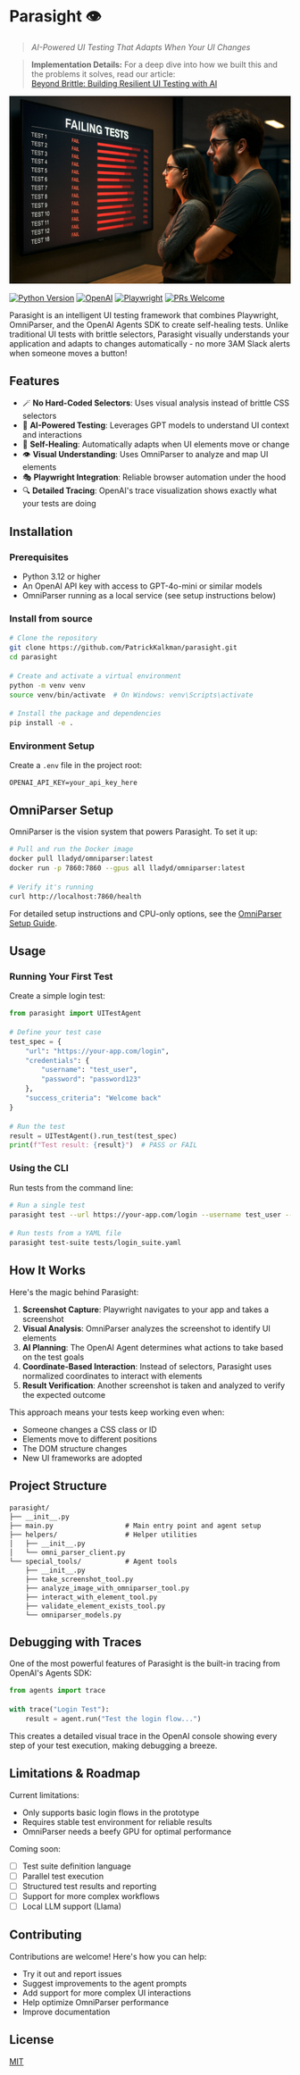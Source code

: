 # Parasight 👁️ 

> _AI-Powered UI Testing That Adapts When Your UI Changes_

> **Implementation Details:** For a deep dive into how we built this and the problems it solves, read our article:  
> [Beyond Brittle: Building Resilient UI Testing with AI](https://medium.com/@pkalkman)

![Parasight Cover](cover.jpg)

[![Python Version](https://img.shields.io/badge/python-3.12%2B-blue)](https://www.python.org/downloads/)
[![OpenAI](https://img.shields.io/badge/OpenAI-Agents_SDK-412991)](https://openai.com)
[![Playwright](https://img.shields.io/badge/Playwright-1.35%2B-2EAD33)](https://playwright.dev)
[![PRs Welcome](https://img.shields.io/badge/PRs-welcome-brightgreen.svg?style=flat-square)](https://makeapullrequest.com)

Parasight is an intelligent UI testing framework that combines Playwright, OmniParser, and the OpenAI Agents SDK to create self-healing tests. Unlike traditional UI tests with brittle selectors, Parasight visually understands your application and adapts to changes automatically - no more 3AM Slack alerts when someone moves a button!

## Features

- 🪄 **No Hard-Coded Selectors**: Uses visual analysis instead of brittle CSS selectors
- 🧠 **AI-Powered Testing**: Leverages GPT models to understand UI context and interactions
- 🔄 **Self-Healing**: Automatically adapts when UI elements move or change
- 👁️ **Visual Understanding**: Uses OmniParser to analyze and map UI elements
- 🎭 **Playwright Integration**: Reliable browser automation under the hood
- 🔍 **Detailed Tracing**: OpenAI's trace visualization shows exactly what your tests are doing

## Installation

### Prerequisites

- Python 3.12 or higher
- An OpenAI API key with access to GPT-4o-mini or similar models
- OmniParser running as a local service (see setup instructions below)

### Install from source

```bash
# Clone the repository
git clone https://github.com/PatrickKalkman/parasight.git
cd parasight

# Create and activate a virtual environment
python -m venv venv
source venv/bin/activate  # On Windows: venv\Scripts\activate

# Install the package and dependencies
pip install -e .
```

### Environment Setup

Create a `.env` file in the project root:

```
OPENAI_API_KEY=your_api_key_here
```

## OmniParser Setup

OmniParser is the vision system that powers Parasight. To set it up:

```bash
# Pull and run the Docker image
docker pull lladyd/omniparser:latest
docker run -p 7860:7860 --gpus all lladyd/omniparser:latest

# Verify it's running
curl http://localhost:7860/health
```

For detailed setup instructions and CPU-only options, see the [OmniParser Setup Guide](docs/omniparser_setup.md).

## Usage

### Running Your First Test

Create a simple login test:

```python
from parasight import UITestAgent

# Define your test case
test_spec = {
    "url": "https://your-app.com/login",
    "credentials": {
        "username": "test_user",
        "password": "password123"
    },
    "success_criteria": "Welcome back"
}

# Run the test
result = UITestAgent().run_test(test_spec)
print(f"Test result: {result}")  # PASS or FAIL
```

### Using the CLI

Run tests from the command line:

```bash
# Run a single test
parasight test --url https://your-app.com/login --username test_user --password password123 --success "Welcome back"

# Run tests from a YAML file
parasight test-suite tests/login_suite.yaml
```

## How It Works

Here's the magic behind Parasight:

1. **Screenshot Capture**: Playwright navigates to your app and takes a screenshot
2. **Visual Analysis**: OmniParser analyzes the screenshot to identify UI elements
3. **AI Planning**: The OpenAI Agent determines what actions to take based on the test goals
4. **Coordinate-Based Interaction**: Instead of selectors, Parasight uses normalized coordinates to interact with elements
5. **Result Verification**: Another screenshot is taken and analyzed to verify the expected outcome

This approach means your tests keep working even when:
- Someone changes a CSS class or ID
- Elements move to different positions
- The DOM structure changes
- New UI frameworks are adopted

## Project Structure

```
parasight/
├── __init__.py
├── main.py                  # Main entry point and agent setup
├── helpers/                 # Helper utilities
│   ├── __init__.py
│   └── omni_parser_client.py
└── special_tools/           # Agent tools
    ├── __init__.py
    ├── take_screenshot_tool.py
    ├── analyze_image_with_omniparser_tool.py
    ├── interact_with_element_tool.py
    ├── validate_element_exists_tool.py
    └── omniparser_models.py
```

## Debugging with Traces

One of the most powerful features of Parasight is the built-in tracing from OpenAI's Agents SDK:

```python
from agents import trace

with trace("Login Test"):
    result = agent.run("Test the login flow...")
```

This creates a detailed visual trace in the OpenAI console showing every step of your test execution, making debugging a breeze.

## Limitations & Roadmap

Current limitations:
- Only supports basic login flows in the prototype
- Requires stable test environment for reliable results
- OmniParser needs a beefy GPU for optimal performance

Coming soon:
- [ ] Test suite definition language
- [ ] Parallel test execution
- [ ] Structured test results and reporting
- [ ] Support for more complex workflows
- [ ] Local LLM support (Llama)

## Contributing

Contributions are welcome! Here's how you can help:

- Try it out and report issues
- Suggest improvements to the agent prompts
- Add support for more complex UI interactions
- Help optimize OmniParser performance
- Improve documentation

## License

[MIT](LICENSE)
